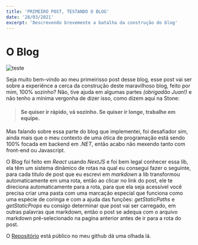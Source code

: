 ```yaml
---
title: 'PRIMEIRO POST, TESTANDO O BLOG'
date: '28/03/2021'
excerpt: 'Descrevendo brevemente a batalha da construção do blog'
---
```


O Blog
======

![teste](https://media.giphy.com/media/M2hv7BgZCKCeQ/giphy.gif)

Seja muito bem-vindo ao meu primeirisso post desse blog, esse post vai ser sobre a experiênce a cerca da construção deste maravilhoso blog, feito por mim, 100% sozinho? Não, tive ajuda em algumas partes *(obrigadão Juan!)* e não tenho a mínima vergonha de dizer isso, como dizem aqui na Stone:

> #### Se quiser ir rápido, vá sozinho. Se quiser ir longe, trabalhe em equipe.

Mas falando sobre essa parte do blog que implementei, foi desafiador sim, ainda mais que o meu contexto de uma ótica de programação está sendo 100% focada em backend em *.NET*, então acabo não mexendo tanto com front-end ou Javascript. 

O Blog foi feito em *React* usando *NextJS* e foi bem legal conhecer essa lib, ela têm um sistema dinâmico de rotas na qual eu consegui fazer o seguinte, para cada titulo de post que eu escrevi em *markdown* a lib transformou automaticamente em uma rota, então ao clicar no link do post, ele te direciona automaticamente para a rota, para que ela seja acessível você precisa criar uma pasta com uma marcação especial que funciona como uma espécie de coringa e com a ajuda das funções: *getStaticPaths* e *getStaticProps* eu consigo determinar que post vai ser carregado, em outras palavras que markdown, então o post se adequa com o arquivo markdown pré-selecionado na pagina anterior antes de ir para a rota do post.

O [Repositório](https://github.com/gusbedasi/my-page) está público no meu github dá uma olhada lá.